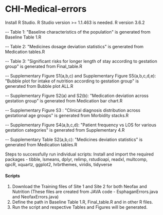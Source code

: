 # CHI-Medical-errors
Install R Studio. R Studio version >= 1.1.463 is needed. R version 3.6.2


-- Table 1: "Baseline characteristics of the population" is generated from Baseline Table 1.R

-- Table 2: "Medicines dosage deviation statistics" is generated from Medication tables.R

-- Table 3: "Significant risks for longer length of stay according to gestation group" is generated from Final_table.R

-- Supplementary Figure S1(a,b,c) and Supplementary Figure S5(a,b,c,d,e): "Bubble plot for intake of nutrition according to gestation group" is generated from Bubble plot ALL.R

-- Supplementary Figure S2(a) and S2(b): "Medication deviation across gestation group" is generated from Medication bar chart.R

-- Supplementary Figure S3 : "Clinical diagnosis distribution across gestational age groups" is generated from Morbidity stacks.R

-- Supplementary Figure S4(a,b,c,d): "Patient frequency vs LOS for various gestation categories" is generated from Supplementary 4.R

-- Supplementary Table S2(a,b,c): "Medicines deviation statistics" is generated from  Medication tables.R

Steps to successfully run individual scripts:
Install and import the required packages - tibble, lsmeans, dplyr, relimp, rstudioapi, readxl, multcomp, qpcR, xquartz, ggplot2, hrbrthemes, viridis, tidyverse

#### Scripts ####
1. Download the Training files of Site 1 and Site 2 for both Neofax and Nutrition (These files are created from JAVA code - EsphaganErrors.java and NeofaxErrors.java)
2. Define the path in Baseline Table 1.R, Final_table.R and in other R files.
3. Run the script and respective Tables and Figures will be generated.
